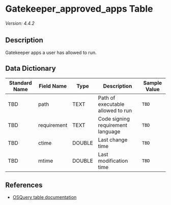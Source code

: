 # Gatekeeper_approved_apps Table
###### Version: 4.4.2

## Description
Gatekeeper apps a user has allowed to run.

## Data Dictionary
|Standard Name|Field Name|Type|Description|Sample Value|
|---|---|---|---|---|
|TBD|path|TEXT|Path of executable allowed to run|`TBD`|
|TBD|requirement|TEXT|Code signing requirement language|`TBD`|
|TBD|ctime|DOUBLE|Last change time|`TBD`|
|TBD|mtime|DOUBLE|Last modification time|`TBD`|

## References
* [OSQuery table documentation](https://osquery.io/schema/current#gatekeeper_approved_apps)
